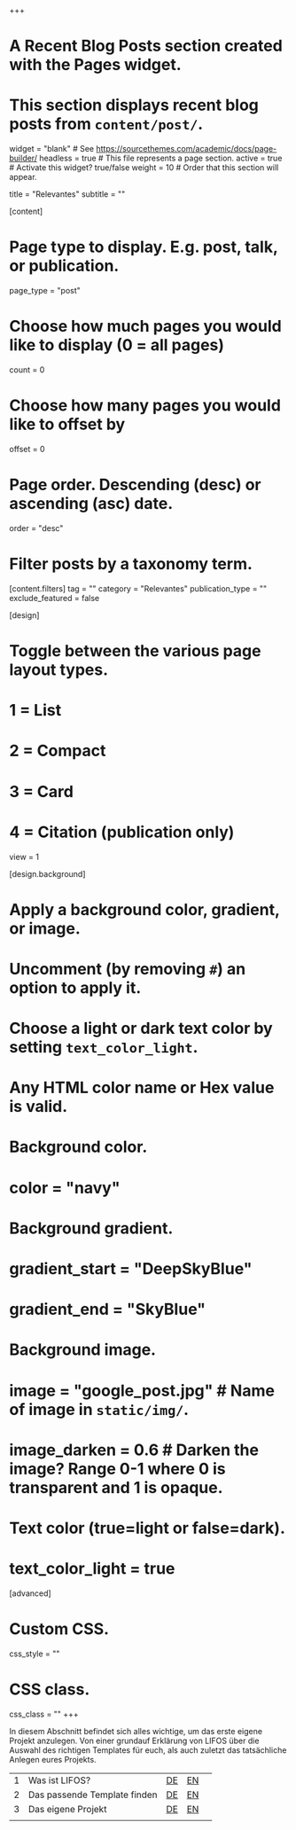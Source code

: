 +++
# A Recent Blog Posts section created with the Pages widget.
# This section displays recent blog posts from `content/post/`.

widget = "blank"  # See https://sourcethemes.com/academic/docs/page-builder/
headless = true  # This file represents a page section.
active = true  # Activate this widget? true/false
weight = 10  # Order that this section will appear.
 
title = "Relevantes"
subtitle = ""

[content]
  # Page type to display. E.g. post, talk, or publication.
  page_type = "post"

  # Choose how much pages you would like to display (0 = all pages)
  count = 0

  # Choose how many pages you would like to offset by
  offset = 0

  # Page order. Descending (desc) or ascending (asc) date.
  order = "desc"

  # Filter posts by a taxonomy term.
  [content.filters]
    tag = ""
    category = "Relevantes"
    publication_type = ""
    exclude_featured = false

[design]
  # Toggle between the various page layout types.
  #   1 = List
  #   2 = Compact
  #   3 = Card
  #   4 = Citation (publication only)
  view = 1

[design.background]
  # Apply a background color, gradient, or image.
  #   Uncomment (by removing `#`) an option to apply it.
  #   Choose a light or dark text color by setting `text_color_light`.
  #   Any HTML color name or Hex value is valid.

  # Background color.
  # color = "navy"

  # Background gradient.
  # gradient_start = "DeepSkyBlue"
  # gradient_end = "SkyBlue"

  # Background image.
  # image = "google_post.jpg"  # Name of image in `static/img/`.
  # image_darken = 0.6  # Darken the image? Range 0-1 where 0 is transparent and 1 is opaque.

  # Text color (true=light or false=dark).
  # text_color_light = true  

[advanced]
 # Custom CSS.
 css_style = ""

 # CSS class.
 css_class = ""
+++

<a id="Relevantes"></a>

In diesem Abschnitt befindet sich alles wichtige, um das erste eigene Projekt anzulegen. Von einer grundauf Erklärung von LIFOS über die Auswahl des richtigen Templates für euch, als auch zuletzt das tatsächliche Anlegen eures Projekts.  

|  |  |  |  |  |
| --- | --- | --- | --- | --- |
| 1 | Was ist LIFOS? |[DE](/post/lifos-orientierung) | [EN](/post/under-construction)| 
| 2 | Das passende Template finden| [DE](/post/under-construction) | [EN](/post/under-construction)| 
| 3 | Das eigene Projekt|  [DE](/post/lifos-eigenesProjekt) | [EN](/post/lifos-eigenesProjekt-eng)| 
|  |  |    



